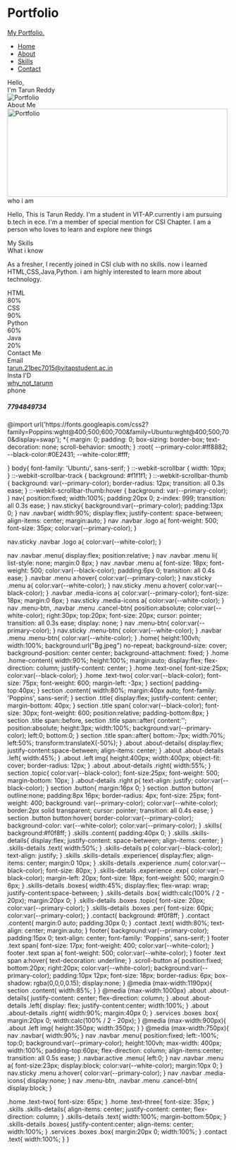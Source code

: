 # Portfolio
<!DOCTYPE html> 
<html lang="en" dir="ltr">
  <head>
    <meta charset="UTF-8">
    <title> CSI WORK.html</title>
    <link rel="stylesheet" href="style.css">
    <link rel="stylesheet" href="https://cdnjs.cloudflare.com/ajax/libs/font-awesome/5.15.2/css/all.min.css"/>
     <meta name="viewport" content="width=device-width, initial-scale=1.0">
   </head>
<body>
  <div class="scroll-button">
    <a href="#home"><i class="fas fa-arrow-up"></i></a>
  </div>
  <nav>
    <div class="navbar">
      <div class="logo"><a href="#">My Portfolio.</a></div>
      <ul class="menu">
        <li><a href="#home">Home</a></li>
        <li><a href="#about">About</a></li>
        <li><a href="#skills">Skills</a></li>
        <li><a href="#contact">Contact</a></li>
        <div class="cancel-btn">
          <i class="fas fa-times"></i>
        </div>
      </ul>
      <div class="media-icons">
        <a href="#"><i class="fab fa-facebook-f"></i></a>
        <a href="#"><i class="fab fa-twitter"></i></a>
        <a href="#"><i class="fab fa-instagram"></i></a>
      </div>
    </div>
    <div class="menu-btn">
      <i class="fas fa-bars"></i>
    </div>
  </nav>
  <section class="home" id="home">
    <div class="home-content">
      <div class="text">
        <div class="text-one">Hello,</div>
        <div class="text-two">I'm Tarun Reddy</div>
      </div>
      <div class="right">
        <img src="portfolio.jpeg" alt="Portfolio" >
      </div>
     </div>
  </section>
  <section class="about" id="about">
    <div class="content">
      <div class="title"><span>About Me</span></div>
      <div class="about-details">
        <div class="left">
          <img src="My photo.jpeg" alt="Portfolio" width="500" height="200">
        </div>
        <div class="right">
          <div class="topic">who i am</div>
          <p>Hello, This is Tarun Reddy. I'm a student in VIT-AP.currently i am pursuing b.tech in ece. I'm a member of special mention for CSI Chapter. I am a person who loves to learn and explore new things  </p>
          </div>
      </div>
    </div
  </section>
  <section class="skills" id="skills">
    <div class="content">
      <div class="title"><span>My Skills</span></div>
      <div class="skills-details">
        <div class="text">
          <div class="topic">What i know</div>
          <p>As a fresher, I recently joined in CSI club with no skills. now i learned HTML,CSS,Java,Python. i am highly interested to learn more about technology.  </p>
          </div>
        <div class="boxes">
          <div class="box">
            <div class="topic">HTML</div>
            <div class="per">80%</div>
          </div>
          <div class="box">
            <div class="topic">CSS</div>
            <div class="per">90%</div>
          </div>
          <div class="box">
            <div class="topic">Python</div>
            <div class="per">60%</div>
          </div>
          <div class="box">
            <div class="topic">Java</div>
            <div class="per">20%</div>
          </div>
          </div>
      </div>
    </div>
  </section>
  <section class="contact" id="contact">
    <div class="content">
      <div class="title"><span>Contact Me</span></div>
      <div class="text">
        <div class="topic"></div>
        <div class="row">
          <i class="fas fa-envelope"></i>
          <div class="info">
              <div class="head">Email</div>
              <a href="mailto: tarun.21bec7015@vitapstudent.ac.in?subject = Feedback&body = Message">tarun.21bec7015@vitapstudent.ac.in</a>
          </div>
      </div>
  </ul>
  <div class="row">
      <a href="#"><i class="fab fa-instagram"></i></a>
          <i class="fas fa-instagram-logo"></i>
          <div class="info">
              <div class="head">Insta I'D</div>
              <a href="https://instagram.com/why_not_tarunn?utm_medium=copy_link">why_not_tarunn</a>
          </div>
      </div>
  </ul>
  <div class="row">
          <HI>phone</HI> <h5>7794849734</h5>
          </div>    
        </div>
    </div>
  </section>
 <script src="script.js"></script>
</body>
</html>
@import url('https://fonts.googleapis.com/css2?family=Poppins:wght@400;500;600;700&family=Ubuntu:wght@400;500;700&display=swap');
*{
  margin: 0;
  padding: 0;
  box-sizing: border-box;
  text-decoration: none;
  scroll-behavior: smooth;
}
:root{
    --primary-color:#ff8882;
    --black-color:#0E2431;
    --white-color:#fff;

}
body{
  font-family: 'Ubuntu', sans-serif;
}
::-webkit-scrollbar {
    width: 10px;
}
::-webkit-scrollbar-track {
    background: #f1f1f1;
}
::-webkit-scrollbar-thumb {
    background: var(--primary-color);
    border-radius: 12px;
    transition: all 0.3s ease;
}
::-webkit-scrollbar-thumb:hover {
    background: var(--primary-color);
}
nav{
  position:fixed;
  width:100%;
  padding:20px 0;
  z-index: 999;
  transition: all 0.3s ease;
}
nav.sticky{
  background:var(--primary-color);
  padding:13px 0;
}
nav .navbar{
  width:90%;
  display:flex;
  justify-content: space-between;
  align-items: center;
  margin:auto;
}
nav .navbar .logo a{
  font-weight: 500;
  font-size: 35px;
  color:var(--primary-color);
}

nav.sticky .navbar .logo a{
  color:var(--white-color);
}

nav .navbar .menu{
  display:flex;
  position:relative;
}
nav .navbar .menu li{
  list-style: none;
  margin:0 8px;
}
nav .navbar .menu a{
  font-size: 18px;
  font-weight: 500;
  color:var(--black-color);
  padding:6px 0;
  transition: all 0.4s ease;
}
.navbar .menu a:hover{
  color:var(--primary-color);
}
nav.sticky .menu a{
  color:var(--white-color);
}
nav.sticky .menu a:hover{
  color:var(--black-color);
}
.navbar .media-icons a{
  color:var(--primary-color);
  font-size: 18px;
  margin:0 6px;
}
nav.sticky .media-icons a{
  color:var(--white-color);
}
nav .menu-btn,
.navbar .menu .cancel-btn{
  position:absolute;
  color:var(--white-color);
  right:30px;
  top:20px;
  font-size: 20px;
  cursor: pointer;
  transition: all 0.3s ease;
  display: none;
}
nav .menu-btn{
  color:var(--primary-color);
}
nav.sticky .menu-btn{
  color:var(--white-color);
}
.navbar .menu .menu-btn{
  color:var(--white-color);
}
.home{
  height:100vh;
  width:100%;
  background:url("Bg.jpeg") no-repeat;
  background-size: cover;
  background-position: center center;
  background-attachment: fixed;
}
.home .home-content{
  width:90%;
  height:100%;
  margin:auto;
  display:flex;
  flex-direction: column;
  justify-content: center;
}
.home .text-one{
  font-size:25px;
  color:var(--black-color);
}
.home .text-two{
  color:var(--black-color);
  font-size: 75px;
  font-weight: 600;
  margin-left: -3px;
}
section{
  padding-top:40px;
}
section .content{
  width:80%;
  margin:40px auto;
  font-family: 'Poppins', sans-serif;
}
section .title{
  display:flex;
  justify-content: center;
  margin-bottom: 40px;
}
section .title span{
  color:var(--black-color);
  font-size: 30px;
  font-weight: 600;
  position:relative;
  padding-bottom:8px;
}
section .title span::before,
section .title span::after{
  content:'';
  position:absolute;
  height:3px;
  width:100%;
  background:var(--primary-color);
  left:0;
  bottom:0;
}
section .title span::after{
  bottom:-7px;
  width:70%;
  left:50%;
  transform:translateX(-50%);
}
.about .about-details{
  display:flex;
  justify-content:space-between;
  align-items: center;
}
.about .about-details .left{
  width:45%;
}
.about .left img{
  height:400px;
  width:400px;
  object-fit: cover;
  border-radius: 12px;
}
.about .about-details .right{
  width:55%;
}
section .topic{
  color:var(--black-color);
  font-size:25px;
  font-weight: 500;
  margin-bottom: 10px;
}
.about-details .right p{
  text-align: justify;
  color:var(--black-color);
}
section .button{
  margin:16px 0;
}
section .button button{
  outline:none;
  padding:8px 16px;
  border-radius: 4px;
  font-size: 25px;
  font-weight: 400;
  background: var(--primary-color);
  color:var(--white-color);
  border:2px solid transparent;
  cursor: pointer;
  transition: all 0.4s ease;
}
section .button button:hover{
  border-color:var(--primary-color);
  background-color: var(--white-color);
  color:var(--primary-color);
}
.skills{
  background:#f0f8ff;
}
.skills .content{
  padding:40px 0;
}
.skills .skills-details{
  display:flex;
  justify-content: space-between;
  align-items: center;
}
.skills-details .text{
  width:50%;
}
.skills-details p{
  color:var(--black-color);
  text-align: justify;
}
.skills .skills-details .experience{
  display:flex;
  align-items: center;
  margin:0 10px;
}
.skills-details .experience .num{
  color:var(--black-color);
  font-size: 80px;
}
.skills-details .experience .exp{
  color:var(--black-color);
  margin-left: 20px;
  font-size: 18px;
  font-weight: 500;
  margin:0 6px;
}
.skills-details .boxes{
  width:45%;
  display:flex;
  flex-wrap: wrap;
  justify-content:space-between;
}
.skills-details .box{
  width:calc(100% / 2 - 20px);
  margin:20px 0;
}
.skills-details .boxes .topic{
  font-size: 20px;
  color:var(--primary-color);
}
.skills-details .boxes .per{
  font-size: 60px;
  color:var(--primary-color);
}
.contact{
  background: #f0f8ff;
}
.contact .content{
  margin:0 auto;
  padding:30px 0;
}
.contact .text{
  width:80%;
  text-align: center;
  margin:auto;
}
footer{
  background:var(--primary-color);
  padding:15px 0;
  text-align: center;
  font-family: 'Poppins', sans-serif;
}
footer .text span{
  font-size: 17px;
  font-weight: 400;
  color:var(--white-color);
}
footer .text span a{
  font-weight: 500;
  color:var(--white-color);
}
footer .text span a:hover{
  text-decoration: underline;
}
.scroll-button a{
  position:fixed;
  bottom:20px;
  right:20px;
  color:var(--white-color);
  background:var(--primary-color);
  padding:10px 12px;
  font-size: 18px;
  border-radius: 6px;
  box-shadow: rgba(0,0,0,0.15);
  display:none;
}
@media (max-width:1190px){
  section .content{
    width:85%;
  }
}
@media (max-width:1000px)
  .about .about-details{
    justify-content: center;
    flex-direction: column;
  }
  .about .about-details .left{
    display: flex;
    justify-content:center;
    width:100%;
  }
  .about .about-details .right{
    width:90%;
    margin:40px 0;
  }
  .services .boxes .box{
    margin:20px 0;
    width:calc(100% / 2 - 20px);
  }
@media (max-width:900px){
  .about .left img{
    height:350px;
    width:350px;
  }
}
@media (max-width:750px){
   nav .navbar{
     width:90%;
   }
   nav .navbar .menu{
     position:fixed;
     left:-100%;
     top:0;
     background:var(--primary-color);
     height:100vh;
     max-width: 400px;
     width:100%;
     padding-top:60px;
     flex-direction: column;
     align-items:center;
     transition: all 0.5s ease;
   }
   .navbar.active .menu{
     left:0;
   }
   nav .navbar .menu a{
     font-size:23px;
     display:block;
     color:var(--white-color);
     margin:10px 0;
   }
   nav.sticky .menu a:hover{
     color:var(--primary-color);
   }
   nav .navbar .media-icons{
     display:none;
   }
   nav .menu-btn,
   .navbar .menu .cancel-btn{
     display:block;
   }

   .home .text-two{
     font-size: 65px;
   }
.home .text-three{
    font-size: 35px;
  }
.skills .skills-details{
    align-items: center;
    justify-content: center;
    flex-direction: column;
  }
  .skills-details .text{
    width:100%;
    margin-bottom:50px;
  }
  .skills-details .boxes{
    justify-content:center;
    align-items: center;
    width:100%;
  }
.services .boxes .box{
    margin:20px 0; 
    width:100%;
  }
.contact .text{
    width:100%;
  }
}

